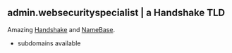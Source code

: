 ## admin.websecurityspecialist | a Handshake TLD

Amazing [Handshake](https://handshake.org/) and [NameBase](https://namebase.io/). 

- subdomains available
 


